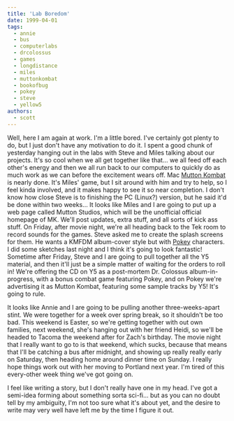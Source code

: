 ```yaml
---
title: 'Lab Boredom'
date: 1999-04-01
tags:
  - annie
  - bus
  - computerlabs
  - drcolossus
  - games
  - longdistance
  - miles
  - muttonkombat
  - bookofbug
  - pokey
  - steve
  - yellow5
authors:
  - scott
---
```


Well, here I am again at work. I'm a little bored. I've certainly got plenty to do, but I just don't have any motivation to do it. I spent a good chunk of yesterday hanging out in the labs with Steve and Miles talking about our projects. It's so cool when we all get together like that… we all feed off each other's energy and then we all run back to our computers to quickly do as much work as we can before the excitement wears off. Mac [Mutton Kombat](/downloads/mk/) is nearly done. It's Miles' game, but I sit around with him and try to help, so I feel kinda involved, and it makes happy to see it so near completion. I don't know how close Steve is to finishing the PC (Linux?) version, but he said it'd be done within two weeks… It looks like Miles and I are going to put up a web page called Mutton Studios, which will be the unofficial official homepage of MK. We'll post updates, extra stuff, and all sorts of kick ass stuff. On Friday, after movie night, we're all heading back to the Tek room to record sounds for the games. Steve asked me to create the splash screens for them. He wants a KMFDM album-cover style but with [Pokey](http://yellow5.com/pokey/) characters. I did some sketches last night and I think it's going to look fantastic! Sometime after Friday, Steve and I are going to pull together all the Y5 material, and then it'll just be a simple matter of waiting for the orders to roll in! We're offering the CD on Y5 as a post-mortem Dr. Colossus album-in-progress, with a bonus combat game featuring Pokey, and on Pokey we're advertising it as Mutton Kombat, featuring some sample tracks by Y5! It's going to rule.

It looks like Annie and I are going to be pulling another three-weeks-apart stint. We were together for a week over spring break, so it shouldn't be too bad. This weekend is Easter, so we're getting together with out own families, next weekend, she's hanging out with her friend Heidi, so we'll be headed to Tacoma the weekend after for Zach's birthday. The movie night that I really want to go to is that weekend, which sucks, because that means that I'll be catching a bus after midnight, and showing up really really early on Saturday, then heading home around dinner time on Sunday. I really hope things work out with her moving to Portland next year. I'm tired of this every-other week thing we've got going on.

I feel like writing a story, but I don't really have one in my head. I've got a semi-idea forming about something sorta sci-fi… but as you can no doubt tell by my ambiguity, I'm not too sure what it's about yet, and the desire to write may very well have left me by the time I figure it out.
